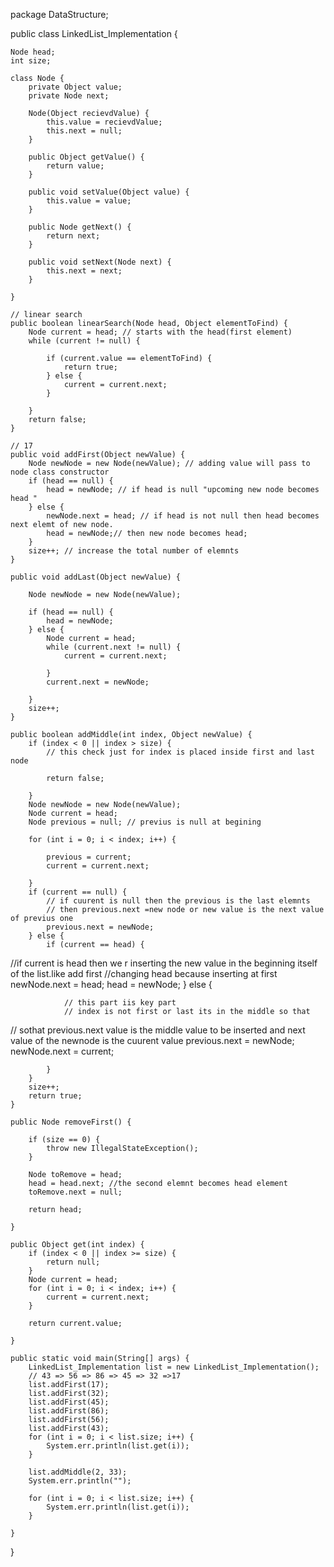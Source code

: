 
<!-- linked list datastructure-->

package DataStructure;

public class LinkedList_Implementation {

	Node head;
	int size;

	class Node {
		private Object value;
		private Node next;

		Node(Object recievdValue) {
			this.value = recievdValue;
			this.next = null;
		}

		public Object getValue() {
			return value;
		}

		public void setValue(Object value) {
			this.value = value;
		}

		public Node getNext() {
			return next;
		}

		public void setNext(Node next) {
			this.next = next;
		}

	}

	// linear search
	public boolean linearSearch(Node head, Object elementToFind) {
		Node current = head; // starts with the head(first element)
		while (current != null) {

			if (current.value == elementToFind) {
				return true;
			} else {
				current = current.next;
			}

		}
		return false;
	}

	// 17
	public void addFirst(Object newValue) {
		Node newNode = new Node(newValue); // adding value will pass to node class constructor
		if (head == null) {
			head = newNode; // if head is null "upcoming new node becomes head "
		} else {
			newNode.next = head; // if head is not null then head becomes next elemt of new node.
			head = newNode;// then new node becomes head;
		}
		size++; // increase the total number of elemnts
	}

	public void addLast(Object newValue) {

		Node newNode = new Node(newValue);

		if (head == null) {
			head = newNode;
		} else {
			Node current = head;
			while (current.next != null) {
				current = current.next;

			}
			current.next = newNode;

		}
		size++;
	}

	public boolean addMiddle(int index, Object newValue) {
		if (index < 0 || index > size) {
			// this check just for index is placed inside first and last node

			return false;

		}
		Node newNode = new Node(newValue);
		Node current = head;
		Node previous = null; // previus is null at begining

		for (int i = 0; i < index; i++) {

			previous = current;
			current = current.next;

		}
		if (current == null) {
			// if cuurent is null then the previous is the last elemnts
			// then previous.next =new node or new value is the next value of previus one
			previous.next = newNode;
		} else {
			if (current == head) {
//if current is head then we r inserting the new value in the beginning itself of the list.like add first
//changing head because inserting at first
				newNode.next = head;
				head = newNode;
			} else {

				// this part iis key part
				// index is not first or last its in the middle so that
// sothat previous.next value is the middle value to be inserted and next value of the newnode is the cuurent value
				previous.next = newNode;
				newNode.next = current;

			}
		}
		size++;
		return true;
	}

	public Node removeFirst() {

		if (size == 0) {
			throw new IllegalStateException();
		}

		Node toRemove = head;
		head = head.next; //the second elemnt becomes head element
		toRemove.next = null;

		return head;

	}

	public Object get(int index) {
		if (index < 0 || index >= size) {
			return null;
		}
		Node current = head;
		for (int i = 0; i < index; i++) {
			current = current.next;
		}

		return current.value;

	}

	public static void main(String[] args) {
		LinkedList_Implementation list = new LinkedList_Implementation();
		// 43 => 56 => 86 => 45 => 32 =>17
		list.addFirst(17);
		list.addFirst(32);
		list.addFirst(45);
		list.addFirst(86);
		list.addFirst(56);
		list.addFirst(43);
		for (int i = 0; i < list.size; i++) {
			System.err.println(list.get(i));
		}

		list.addMiddle(2, 33);
		System.err.println("");

		for (int i = 0; i < list.size; i++) {
			System.err.println(list.get(i));
		}

	}

}
